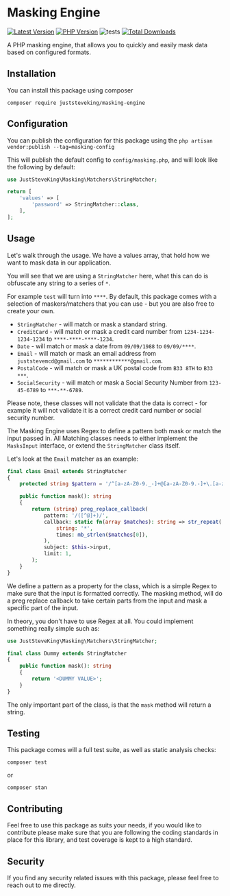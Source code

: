 # Masking Engine

<!-- BADGES_START -->
[![Latest Version][badge-release]][packagist]
[![PHP Version][badge-php]][php]
![tests](https://github.com/juststeveking/masking-engine/workflows/ci/badge.svg)
[![Total Downloads][badge-downloads]][downloads]

[badge-release]: https://img.shields.io/packagist/v/juststeveking/masking-engine.svg?style=flat-square&label=release
[badge-php]: https://img.shields.io/packagist/php-v/juststeveking/masking-engine.svg?style=flat-square
[badge-downloads]: https://img.shields.io/packagist/dt/juststeveking/masking-engine.svg?style=flat-square&colorB=mediumvioletred

[packagist]: https://packagist.org/packages/juststeveking/masking-engine
[php]: https://php.net
[downloads]: https://packagist.org/packages/juststeveking/masking-engine
<!-- BADGES_END -->

A PHP masking engine, that allows you to quickly and easily mask data based on configured formats.

## Installation

You can install this package using composer

```shell
composer require juststeveking/masking-engine
```

## Configuration

You can publish the configuration for this package using the `php artisan vendor:publish --tag=masking-config`

This will publish the default config to `config/masking.php`, and will look like the following by default:

```php
use JustSteveKing\Masking\Matchers\StringMatcher;

return [
    'values' => [
        'password' => StringMatcher::class,
    ],
];
```

## Usage

Let's walk through the usage. We have a values array, that hold how we want to mask data in our application.

You will see that we are using a `StringMatcher` here, what this can do is obfuscate any string to a series of `*`.

For example `test` will turn into `****`. By default, this package comes with a selection of maskers/matchers that you can use - but you are also free to create your own.

- `StringMatcher` - will match or mask a standard string.
- `CreditCard` - will match or mask a credit card number from `1234-1234-1234-1234` to `****-****-****-1234`.
- `Date` - will match or mask a date from `09/09/1988` to `09/09/****`.
- `Email` - will match or mask an email address from `juststevemcd@gmail.com` to `************@gmail.com`.
- `PostalCode` - will match or mask a UK postal code from `B33 8TH` to `B33 ***`.
- `SocialSecurity` - will match or mask a Social Security Number from `123-45-6789` to `***-**-6789`.

Please note, these classes will not validate that the data is correct - for example it will not validate it is a correct credit card number or social security number.

The Masking Engine uses Regex to define a pattern both mask or match the input passed in. All Matching classes needs to either implement the `MasksInput` interface, or extend the `StringMatcher` class itself.

Let's look at the `Email` matcher as an example:

```php
final class Email extends StringMatcher
{
    protected string $pattern = '/^[a-zA-Z0-9._-]+@[a-zA-Z0-9.-]+\.[a-zA-Z]{2,4}$/';

    public function mask(): string
    {
        return (string) preg_replace_callback(
            pattern: '/([^@]+)/',
            callback: static fn(array $matches): string => str_repeat(
                string: '*',
                times: mb_strlen($matches[0]),
            ),
            subject: $this->input,
            limit: 1,
        );
    }
}
```

We define a pattern as a property for the class, which is a simple Regex to make sure that the input is formatted correctly.
The masking method, will do a preg replace callback to take certain parts from the input and mask a specific part of the input.

In theory, you don't have to use Regex at all. You could implement something really simple such as:

```php
use JustSteveKing\Masking\Matchers\StringMatcher;

final class Dummy extends StringMatcher
{
    public function mask(): string
    {
        return '<DUMMY VALUE>';
    }
}
```

The only important part of the class, is that the `mask` method will return a string.

## Testing

This package comes will a full test suite, as well as static analysis checks:

```shell
composer test
```

or

```shell
composer stan
```

## Contributing

Feel free to use this package as suits your needs, if you would like to contribute please make sure that you are following the
coding standards in place for this library, and test coverage is kept to a high standard.

## Security

If you find any security related issues with this package, please feel free to reach out to me directly.
